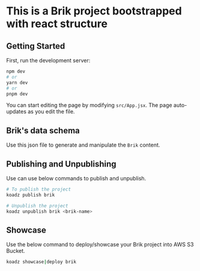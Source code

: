# This is a Brik project bootstrapped with **react** structure

## Getting Started

First, run the development server:

```bash
npm dev
# or
yarn dev
# or
pnpm dev
```

You can start editing the page by modifying `src/App.jsx`. The page auto-updates as you edit the file.

## Brik's data schema

Use this json file to generate and manipulate the `Brik` content.

## Publishing and Unpublishing

Use can use below commands to publish and unpublish.

```bash
# To publish the project
koadz publish brik

# Unpublish the project
koadz unpublish brik <brik-name>

```

## Showcase

Use the below command to deploy/showcase your Brik project into AWS S3 Bucket.

```bash
koadz showcase|deploy brik
```
